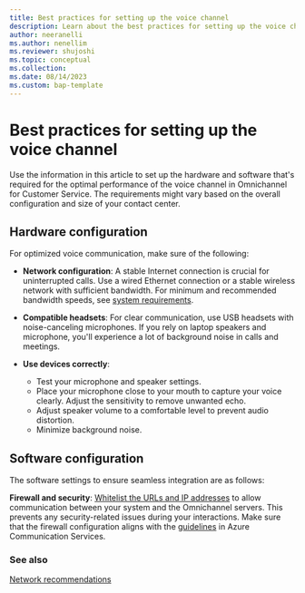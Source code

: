 ```yaml
---
title: Best practices for setting up the voice channel
description: Learn about the best practices for setting up the voice channel in Omnichannel for Customer Service.
author: neeranelli
ms.author: nenellim
ms.reviewer: shujoshi
ms.topic: conceptual
ms.collection:
ms.date: 08/14/2023
ms.custom: bap-template
---
```


# Best practices for setting up the voice channel

Use the information in this article to set up the hardware and software that's required for the optimal performance of the voice channel in Omnichannel for Customer Service. The requirements might vary based on the overall configuration and size of your contact center.

## Hardware configuration

For optimized voice communication, make sure of the following:

- **Network configuration**: A stable Internet connection is crucial for uninterrupted calls. Use a wired Ethernet connection or a stable wireless network with sufficient bandwidth. For minimum and recommended bandwidth speeds, see [system requirements](https://learn.microsoft.com/en-us/dynamics365/customer-service/system-requirements-omnichannel.md).

- **Compatible headsets**: For clear communication, use USB headsets with noise-canceling microphones. If you rely on laptop speakers and microphone, you'll experience a lot of background noise in calls and meetings.

- **Use devices correctly**:
  - Test your microphone and speaker settings.
  - Place your microphone close to your mouth to capture your voice clearly. Adjust the sensitivity to remove unwanted echo.
  - Adjust speaker volume to a comfortable level to prevent audio distortion.
  - Minimize background noise.

## Software configuration

The software settings to ensure seamless integration are as follows:

**Firewall and security**: [Whitelist the URLs and IP addresses](system-requirements-omnichannel.md#allow-access-to-websites) to allow communication between your system and the Omnichannel servers. This prevents any security-related issues during your interactions. Make sure that the firewall configuration aligns with the [guidelines](/azure/communication-services/concepts/voice-video-calling/network-requirements#firewall-configuration) in Azure Communication Services.

### See also

[Network recommendations](/azure/communication-services/concepts/voice-video-calling/network-requirements)